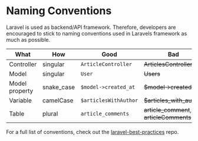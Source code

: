 # Naming Conventions

Laravel is used as backend/API framework. Therefore, developers are encouraged to stick to naming conventions used in
Laravels framework as much as possible.

| What          | How             | Good                  |  Bad                                      |
|---------------|-----------------|-----------------------|-------------------------------------------|
| Controller    | singular        | `ArticleController`   | ~~ArticlesController~~                    |
| Model         | singular        | `User`                | ~~Users~~                                 |
| Model property| snake_case      | `$model->created_at`  | ~~$model->createdAt~~                     |
| Variable      | camelCase       | `$articlesWithAuthor` | ~~$articles_with_author~~                 |
| Table         | plural          | `article_comments`    | ~~article_comment~~, ~~articleComments~~  |

For a full list of conventions, check out
the [laravel-best-practices](https://github.com/alexeymezenin/laravel-best-practices#follow-laravel-naming-conventions)
repo.
